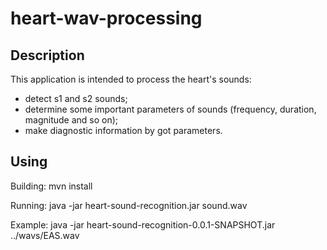 # heart-wav-processing
## Description

This application is intended to process the heart's sounds:
* detect s1 and s2 sounds;
* determine some important parameters of sounds (frequency, duration, magnitude and so on);
* make diagnostic information by got parameters.

## Using

Building:
mvn install

Running:
java -jar heart-sound-recognition.jar sound.wav

Example:
java -jar heart-sound-recognition-0.0.1-SNAPSHOT.jar ../wavs/EAS.wav 
